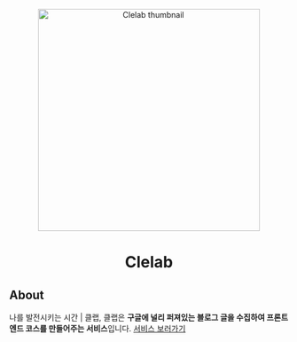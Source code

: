 <p align="center">
  <img width="400" src="https://clelab.io/clelab_open_graph.png" alt="Clelab thumbnail">
</p>

<h1 align="center">Clelab</h1>

## About

나를 발전시키는 시간 | 클랩, 클랩은 **구글에 널리 퍼져있는 블로그 글을 수집하여 프론트엔드 코스를 만들어주는 서비스**입니다. [서비스 보러가기](https://clelab.io/)
